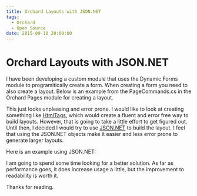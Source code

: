 ```yaml
---
title: Orchard Layouts with JSON.NET
tags:
  - Orchard
  - Open Source
date: 2015-09-10 20:00:00
---
```


# Orchard Layouts with JSON.NET

I have been developing a custom module that uses the Dynamic Forms module to
programitically create a form. When creating a form you need to also create a
layout. Below is an example from the PageCommands.cs in the Orchard
Pages module for creating a layout.

<script src="https://gist.github.com/phillipsj/8b7d4344331c36cd338a.js">&amp;amp;amp;nbsp;</script>

This just looks unpleasing and error prone. I would like to look at creating
something like [HtmlTags](https://github.com/DarthFubuMVC/htmltags), which would create a fluent and error free way to
build layouts. However, that is going to take a little effort to get figured out.
Until then, I decided I would try to use [JSON.NET](http://www.newtonsoft.com/json) to build the layout. I feel that
using the JSON.NET objects make it easier and less error prone to generate larger
layouts.

Here is an example using JSON.NET:

<script src="https://gist.github.com/phillipsj/948e2cb818d9e8439204.js">&amp;amp;amp;nbsp;</script>

I am going to spend some time looking for a better solution. As far as performance
goes, it does increase usage a little, but the improvement to readability is worth
it.

Thanks for reading.